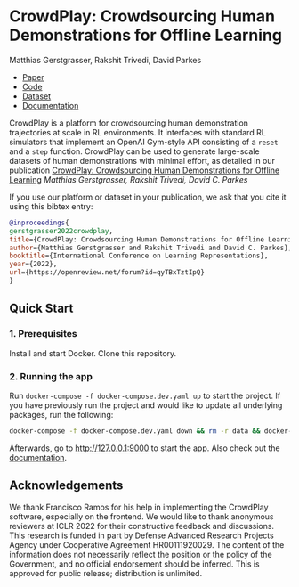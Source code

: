 # CrowdPlay: Crowdsourcing Human Demonstrations for Offline Learning

Matthias Gerstgrasser, Rakshit Trivedi, David Parkes

* [Paper](https://openreview.net/pdf?id=qyTBxTztIpQ)
* [Code](https://github.com/mgerstgrasser/crowdplay)
* [Dataset](https://mgerstgrasser.github.io/crowdplay/crowdplay_atari_dataset/crowdplay_atari.html)
* [Documentation](https://mgerstgrasser.github.io/crowdplay)

CrowdPlay is a platform for crowdsourcing human demonstration trajectories at scale in RL environments. It interfaces with standard RL simulators that implement an OpenAI Gym-style API consisting of a `reset` and a `step` function. CrowdPlay can be used to generate large-scale datasets of human demonstrations with minimal effort, as detailed in our publication [CrowdPlay: Crowdsourcing Human Demonstrations for Offline Learning](https://openreview.net/forum?id=qyTBxTztIpQ) *Matthias Gerstgrasser, Rakshit Trivedi, David C. Parkes*

If you use our platform or dataset in your publication, we ask that you cite it using this bibtex entry:

```bibtex
@inproceedings{
gerstgrasser2022crowdplay,
title={CrowdPlay: Crowdsourcing Human Demonstrations for Offline Learning},
author={Matthias Gerstgrasser and Rakshit Trivedi and David C. Parkes},
booktitle={International Conference on Learning Representations},
year={2022},
url={https://openreview.net/forum?id=qyTBxTztIpQ}
}
```

## Quick Start

### 1. Prerequisites

Install and start Docker. Clone this repository.

### 2. Running the app

Run `docker-compose -f docker-compose.dev.yaml up` to start the project. If you have previously run the project and would like to update all underlying packages, run the following:

```bash
docker-compose -f docker-compose.dev.yaml down && rm -r data && docker-compose -f docker-compose.dev.yaml build && docker-compose -f docker-compose.dev.yaml up -d
```

Afterwards, go to <http://127.0.0.1:9000> to start the app. Also check out the [documentation](https://mgerstgrasser.github.io/crowdplay/).

## Acknowledgements

We thank Francisco Ramos for his help in implementing the CrowdPlay software, especially on the frontend. We would like to thank anonymous reviewers at ICLR 2022 for their constructive feedback and discussions. This research is funded in part by Defense Advanced Research Projects Agency under Cooperative Agreement HR00111920029. The content of the information does not necessarily reflect the position or the policy of the Government, and no official endorsement should be inferred. This is approved for public release; distribution is unlimited.
